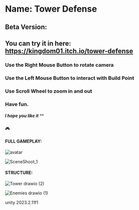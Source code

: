 # Name:  Tower Defense
## Beta Version: 
## You can try it in here: https://kingdom01.itch.io/tower-defense
### Use the Right Mouse Button to rotate camera
### Use the Left Mouse Button to interact with Build Point
### Use Scroll Wheel to zoom in and out
### Have fun.
##### I hope you like it ^^
🎮 
#### FULL GAMEPLAY: 

![avatar](https://github.com/HNH-201002/Tower-Defense-3D/assets/51502661/a42bcb31-2c8e-4bae-8a2d-5fa42919835c)

![SceneShoot_1](https://github.com/HNH-201002/Tower-Defense-3D/assets/51502661/1bf3db00-9d23-496c-8a75-ccc4d8112302)

#### STRUCTURE: 
![Tower drawio (2)](https://github.com/HNH-201002/Tower-Defense-3D/assets/51502661/bacf3b93-840b-4895-80dc-5932a5b777f1)

![Enemies drawio (1)](https://github.com/HNH-201002/Tower-Defense-3D/assets/51502661/3d77e4f3-99f9-4cec-aa71-a9e28cddd61c)

unity 2023.2.11f1
